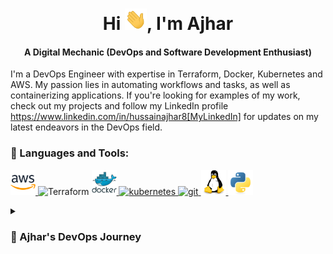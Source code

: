 <div align="center">
<h1 align="center">Hi <img width="35" src="https://github.com/1999AZZAR/1999AZZAR/blob/main/resources/img/waving.gif">, I'm Ajhar</h1>
<h4 align="center">A Digital Mechanic (DevOps and Software Development Enthusiast)</h4>
</div>

I'm a DevOps Engineer with expertise in Terraform, Docker, Kubernetes and AWS. My passion lies in automating workflows and tasks, as well as containerizing applications. If you're looking for examples of my work, check out my projects and follow my LinkedIn profile https://www.linkedin.com/in/hussainajhar8[MyLinkedIn] for updates on my latest endeavors in the DevOps field.

<h3 align="left"> 🧰 Languages and Tools:</h3>
<p align="left"> <a href="https://aws.amazon.com" target="_blank" rel="noreferrer"> <img src="https://raw.githubusercontent.com/devicons/devicon/master/icons/amazonwebservices/amazonwebservices-original-wordmark.svg" alt="aws" width="40" height="40"/> </a> </a href="https://www.terraform.io/" target="_blank" rel="noreferrer">  <img src="https://opensenselabs.com/sites/default/files/inline-images/terraform.png" alt="Terraform" width="40" height="40" > </a> <a href="https://www.docker.com/" target="_blank" rel="noreferrer"> <img src="https://raw.githubusercontent.com/devicons/devicon/master/icons/docker/docker-original-wordmark.svg" alt="docker" width="40" height="40"/> </a> <a href="https://kubernetes.io" target="_blank" rel="noreferrer"> <img src="https://www.vectorlogo.zone/logos/kubernetes/kubernetes-icon.svg" alt="kubernetes" width="40" height="40"/> </a>  <a href="https://git-scm.com/" target="_blank" rel="noreferrer"> <img src="https://www.vectorlogo.zone/logos/git-scm/git-scm-icon.svg" alt="git" width="40" height="40"/> </a> <a href="https://www.linux.org/" target="_blank" rel="noreferrer"> <img src="https://raw.githubusercontent.com/devicons/devicon/master/icons/linux/linux-original.svg" alt="linux" width="40" height="40"/> </a> <a href="https://www.python.org" target="_blank" rel="noreferrer"> <img src="https://raw.githubusercontent.com/devicons/devicon/master/icons/python/python-original.svg" alt="python" width="40" height="40"/> </a> </p>

<details>
 <summary><h3>🗻 Ajhar's DevOps Journey</h3></summary>
   I began my journey as a DevOps Engineer with a passion for Cloud technologies and Automation. My curiosity had brought me to the Cloud after finishing my first year of mechanical engineering at university and I was hooked ever since. I decided to take advantage of my summer break to dive deeper into the field by completing the AWS re/Start program, where I gained a strong understanding of Linux, Python, Networking, Databases, Security, CI/CD, and AWS. Simultaneously, I started to learn Terraform on my own and applied it to various projects. After completing the bootcamp, I decided to focus more on the solutions architect associate material and work on various projects to improve my skills. I created a serverless reminder app using AWS Lambda, SNS, and SES, and also built a 3-tier architecture on AWS using Terraform and automated the process with GitLab CI/CD pipeline. I then moved on to learning Docker and Kubernetes and have been implementing them in various projects. I've been continuously expanding my knowledge and skills in the field of DevOps and looking forward to keep learning and implementing new technologies.
